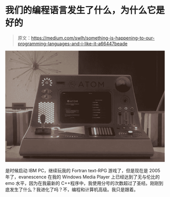 # 我们的编程语言发生了什么，为什么它是好的

> 原文：<https://medium.com/swlh/something-is-happening-to-our-programming-languages-and-i-like-it-a66447beade>

![](img/44dc1b12143a7d1828ab91692dce8ba4.png)

是时候启动 IBM PC，继续玩我的 Fortran text-RPG 游戏了，但是现在是 2005 年了，evanescence 在我的 Windows Media Player 上已经达到了无与伦比的 emo 水平，因为在我最新的 C++程序中，我使用分号的次数超过了圣经。刚刚到底发生了什么？我进化了吗？不，编程和计算机高级。我只是跟着。